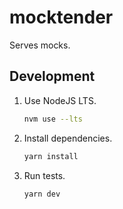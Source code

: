 # mocktender

Serves mocks.

## Development

1. Use NodeJS LTS.

    ```bash
    nvm use --lts
    ```

2. Install dependencies.

    ```bash
    yarn install
    ```

3. Run tests.

    ```bash
    yarn dev
    ```
